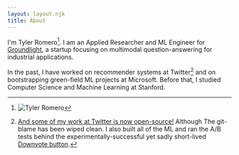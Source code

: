 ```yaml
---
layout: layout.njk
title: About
---
```


I'm Tyler Romero[^me]. I am an Applied Researcher and ML Engineer for [Groundlight](https://www.groundlight.ai/), a startup focusing on multimodal question-answering for industrial applications.

[^me]: ![Tyler Romero](https://avatars.githubusercontent.com/u/22687428?v=4)

In the past, I have worked on recommender systems at Twitter[^twitter] and on bootstrapping green-field ML projects at Microsoft. Before that, I studied Computer Science and Machine Learning at Stanford.

[^twitter]: [And some of my work at Twitter is now open-source!](https://github.com/twitter/the-algorithm-ml/tree/main/projects/home/recap) Although The git-blame has been wiped clean. I also built all of the ML and ran the A/B tests behind the experimentally-successful yet sadly short-lived [Downvote button](https://techcrunch.com/2021/07/21/twitter-tests-reddit-style-upvote-and-downvote-buttons/).
